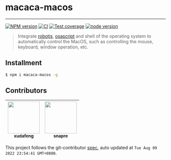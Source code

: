 # macaca-macos

---

[![NPM version][npm-image]][npm-url]
[![CI][ci-image]][ci-url]
[![Test coverage][codecov-image]][codecov-url]
[![node version][node-image]][node-url]

[npm-image]: https://img.shields.io/npm/v/macaca-macos.svg?logo=npm
[npm-url]: https://npmjs.org/package/macaca-macos
[ci-image]: https://github.com/macacajs/macaca-macos/actions/workflows/ci.yml/badge.svg
[ci-url]: https://github.com/macacajs/macaca-macos/actions/workflows/ci.yml
[codecov-image]: https://img.shields.io/codecov/c/github/macacajs/macaca-macos.svg?logo=codecov
[codecov-url]: https://codecov.io/gh/macacajs/macaca-macos
[node-image]: https://img.shields.io/badge/node.js-%3E=_16-green.svg?logo=node.js
[node-url]: http://nodejs.org/download/

> Integrate [robotjs](https://github.com/octalmage/robotjs), [osascript](https://developer.apple.com/documentation/uniformtypeidentifiers/uttype/3551541-osascript) and shell of the operating system to automatically control the MacOS, such as controlling the mouse, keyboard, window operation, etc.

## Installment

```bash
$ npm i macaca-macos -g
```

<!-- GITCONTRIBUTOR_START -->

## Contributors

|[<img src="https://avatars.githubusercontent.com/u/1011681?v=4" width="100px;"/><br/><sub><b>xudafeng</b></sub>](https://github.com/xudafeng)<br/>|[<img src="https://avatars.githubusercontent.com/u/52845048?v=4" width="100px;"/><br/><sub><b>snapre</b></sub>](https://github.com/snapre)<br/>|
| :---: | :---: |


This project follows the git-contributor [spec](https://github.com/xudafeng/git-contributor), auto updated at `Tue Aug 09 2022 23:54:41 GMT+0800`.

<!-- GITCONTRIBUTOR_END -->